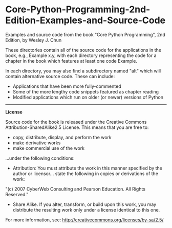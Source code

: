 Core-Python-Programming-2nd-Edition-Examples-and-Source-Code
============================================================

Examples and source code from the book "Core Python Programming", 2nd Edition, by Wesley J. Chun

These directories contain all of the source code for the
applications in the book, e.g., Example x.y, with each
directory representing the code for a chapter in the book
which features at least one code Example.

In each directory, you may also find a subdirectory named
"alt" which will contain alternative source code.  These
can include:

- Applications that have been more fully-commented
- Some of the more lengthy code snippets featured as
    chapter reading
- Modified applications which run on older (or newer)
    versions of Python
    
----

**License**

Source code for the book is released under the 
Creative Commons Attribution-SharedAlike2.5 License.
This means that you are free to:

* copy, distribute, display, and perform the work
* make derivative works
* make commercial use of the work

...under the following conditions:

* Attribution: You must attribute the work in this
manner specified by the author or licensor... state
the following in copies or derivations of the work:

"(c) 2007 CyberWeb Consulting and Pearson Education.
All Rights Reserved."

* Share Alike. If you alter, transform, or build
upon this work, you may distribute the resulting
work only under a license identical to this one.

For more information, see:
http://creativecommons.org/licenses/by-sa/2.5/